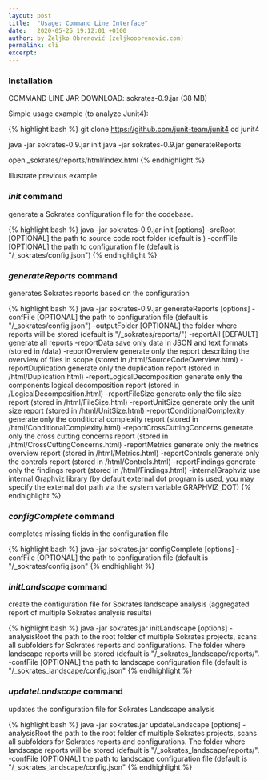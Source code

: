 ```yaml
---
layout: post
title:  "Usage: Command Line Interface"
date:   2020-05-25 19:12:01 +0100
author: by Željko Obrenović (zeljkoobrenovic.com)
permalink: cli
excerpt:
---
```


### Installation

COMMAND LINE JAR
DOWNLOAD: sokrates-0.9.jar (38 MB)

Simple usage example (to analyze Junit4):

{% highlight bash %}
git clone https://github.com/junit-team/junit4
cd junit4

java -jar sokrates-0.9.jar init
java -jar sokrates-0.9.jar generateReports

open _sokrates/reports/html/index.html
{% endhighlight %}

Illustrate previous example


### ***init*** command

generate a Sokrates configuration file for the codebase.

{% highlight bash %}
java -jar sokrates-0.9.jar init [options]
   -srcRoot  <arg>   [OPTIONAL] the path to source code root folder (default is <currentFolder>)
   -confFile <arg>   [OPTIONAL] the path to configuration file (default is "<currentFolder>/_sokrates/config.json")
{% endhighlight %}


### ***generateReports*** command

generates Sokrates reports based on the configuration

{% highlight bash %}
  java -jar sokrates-0.9.jar generateReports [options]
         -confFile     <arg>           [OPTIONAL] the path to configuration file (default is "<currentFolder>/_sokrates/config.json")
         -outputFolder <arg>           [OPTIONAL] the folder where reports will be stored (default is "<currentFolder>/_sokrates/reports/")
         -reportAll                    [DEFAULT] generate all reports
         -reportData                   save only data in JSON and text formats (stored in <outputFolder>/data)
         -reportOverview               generate only the report describing the overview of files in scope (stored in <outputFolder>/html/SourceCodeOverview.html)
         -reportDuplication            generate only the duplication report (stored in <outputFolder>/html/Duplication.html)
         -reportLogicalDecomposition   generate only the components logical decomposition report (stored in <outputFolder>/LogicalDecomposition.html)
         -reportFileSize               generate only the file size report (stored in <outputFolder>/html/FileSize.html)
         -reportUnitSize               generate only the unit size report (stored in <outputFolder>/html/UnitSize.html)
         -reportConditionalComplexity  generate only the conditional complexity report (stored in <outputFolder>/html/ConditionalComplexity.html)
         -reportCrossCuttingConcerns   generate only the cross cutting concerns report (stored in <outputFolder>/html/CrossCuttingConcerns.html)
         -reportMetrics                generate only the metrics overview report (stored in <outputFolder>/html/Metrics.html)
         -reportControls               generate only the controls report (stored in <outputFolder>/html/Controls.html)
         -reportFindings               generate only the findings report (stored in <outputFolder>/html/Findings.html)
         -internalGraphviz             use internal Graphviz library (by default external dot program is used, you may specify
                                       the external dot path via the system variable GRAPHVIZ_DOT)
{% endhighlight %}


### ***configComplete*** command

completes missing fields in the configuration file

{% highlight bash %}
java -jar sokrates.jar configComplete [options]
     -confFile <arg>       [OPTIONAL] the path to configuration file (default is "<currentFolder>/_sokrates/config.json"
{% endhighlight %}


### ***initLandscape*** command

create the configuration file for Sokrates landscape analysis (aggregated report of multiple Sokrates analysis results)

{% highlight bash %}
java -jar sokrates.jar initLandscape [options]
     -analysisRoot <arg>    the path to the root folder of multiple Sokrates projects, scans all subfolders for Sokrates reports and configurations.  The folder where landscape reports will be stored (default is "<currentFolder>/_sokrates_landscape/reports/".
     -confFile     <arg>    [OPTIONAL] the path to landscape configuration file (default is "<currentFolder>/_sokrates_landscape/config.json"
{% endhighlight %}


### ***updateLandscape*** command

updates the configuration file for Sokrates Landscape analysis

{% highlight bash %}
java -jar sokrates.jar updateLandscape [options]
     -analysisRoot <arg>   the path to the root folder of multiple Sokrates projects, scans all subfolders for Sokrates reports and configurations. The folder where landscape reports will be stored (default is "<currentFolder>/_sokrates_landscape/reports/".
     -confFile     <arg>   [OPTIONAL] the path to landscape configuration file (default is "<currentFolder>/_sokrates_landscape/config.json"
{% endhighlight %}
